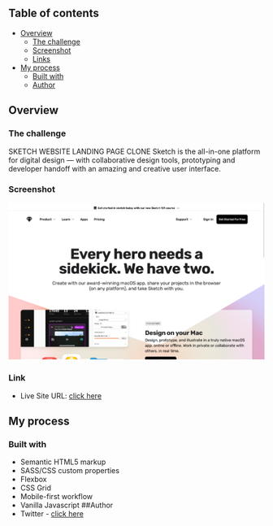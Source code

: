 ## Table of contents

- [Overview](#overview)
  - [The challenge](#the-challenge)
  - [Screenshot](#screenshot)
  - [Links](#links)
- [My process](#my-process)
  - [Built with](#built-with)
  - [Author](#author)

## Overview

### The challenge

SKETCH WEBSITE LANDING PAGE CLONE
Sketch is the all-in-one platform for digital design — with collaborative design tools, prototyping and developer handoff with an amazing and creative user interface.

### Screenshot

![](./images/Screen%20Shot%202023-03-21%20at%2014.54.31.png)

### Link

- Live Site URL: [click here](https://coderdannie-sketch-website-clone.netlify.app/)

## My process

### Built with

- Semantic HTML5 markup
- SASS/CSS custom properties
- Flexbox
- CSS Grid
- Mobile-first workflow
- Vanilla Javascript
##Author
- Twitter - [click here](https://www.twitter.com/coderdannie)
